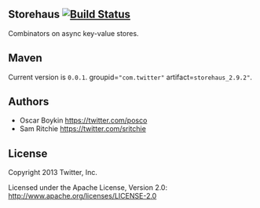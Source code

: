 ## Storehaus [![Build Status](https://secure.travis-ci.org/twitter/storehaus.png)](http://travis-ci.org/twitter/storehaus)

Combinators on async key-value stores.

## Maven

Current version is `0.0.1`. groupid=`"com.twitter"` artifact=`storehaus_2.9.2"`.

## Authors

* Oscar Boykin <https://twitter.com/posco>
* Sam Ritchie <https://twitter.com/sritchie>

## License

Copyright 2013 Twitter, Inc.

Licensed under the Apache License, Version 2.0: http://www.apache.org/licenses/LICENSE-2.0
